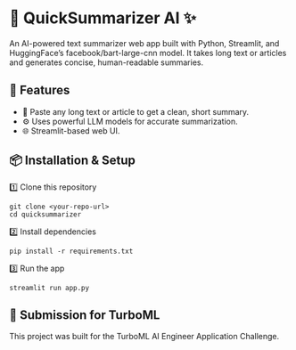 # 📄 QuickSummarizer AI ✨

An AI-powered text summarizer web app built with Python, Streamlit, and HuggingFace’s facebook/bart-large-cnn model.
It takes long text or articles and generates concise, human-readable summaries.

## 🚀 Features
- 📜 Paste any long text or article to get a clean, short summary.
- ⚙️ Uses powerful LLM models for accurate summarization.
- 🌐 Streamlit-based web UI.

## 📦 Installation & Setup

1️⃣ Clone this repository
```
git clone <your-repo-url>
cd quicksummarizer
```

2️⃣ Install dependencies
```
pip install -r requirements.txt
```

3️⃣ Run the app
```
streamlit run app.py
```

## 📧 Submission for TurboML
This project was built for the TurboML AI Engineer Application Challenge.